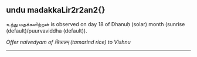 ## undu madakkaLir2r2an2{}
உந்து மதக்களிற்றன் is observed on day 18 of Dhanuḥ (solar) month (sunrise (default)/puurvaviddha (default)).

_Offer naivedyam of चित्रान्नम् (tamarind rice) to Vishnu_

---
